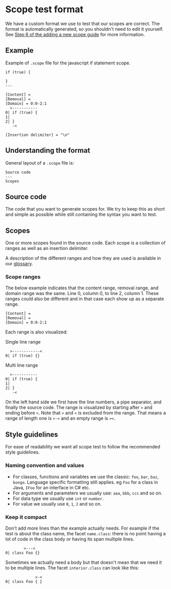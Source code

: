 # Scope test format

We have a custom format we use to test that our scopes are correct. The format is automatically generated, so you shouldn't need to edit it yourself. See [Step 6 of the adding a new scope guide](./adding-a-new-scope.md#6-update-the-tests) for more information.

## Example

Example of `.scope` file for the javascript if statement scope.

```
if (true) {

}
---

[Content] =
[Removal] =
[Domain] = 0:0-2:1
  >-----------
0| if (true) {
1|
2| }
   -<

[Insertion delimiter] = "\n"
```

## Understanding the format

General layout of a `.scope` file is:

```
Source code
---
Scopes
```

## Source code

The code that you want to generate scopes for. We try to keep this as short and simple as possible while still containing the syntax you want to test.

## Scopes

One or more scopes found in the source code. Each scope is a collection of ranges as well as an insertion delimiter.

A description of the different ranges and how they are used is available in our [glossary](../user/glossary.md).

### Scope ranges

The below example indicates that the content range, removal range, and domain range was the same. Line 0, column 0, to line 2, column 1. These ranges could also be different and in that case each show up as a separate range.

```
[Content] =
[Removal] =
[Domain] = 0:0-2:1
```

Each range is also visualized:

Single line range

```
  >------------<
0| if (true) {}
```

Multi line range

```
  >-----------
0| if (true) {
1|
2| }
   -<
```

On the left hand side we first have the line numbers, a pipe separator, and finally the source code. The range is visualized by starting after `>` and ending before `<`. Note that `>` and `<` is excluded from the range. That means a range of length one is `>-<` and an empty range is `><`.

## Style guidelines

For ease of readability we want all scope test to follow the recommended style guidelines.

### Naming convention and values

- For classes, functions and variables we use the classic: `foo`, `bar`, `baz`, `bongo`. Language specific formatting still applies. eg `Foo` for a class in Java, `IFoo` for an interface in C# etc.
- For arguments and parameters we usually use: `aaa`, `bbb`, `ccc` and so on.
- For data type we usually use `int` or `number`.
- For value we usually use `0`, `1`, `2` and so on.

### Keep it compact

Don't add more lines than the example actually needs. For example if the test is about the class name, the facet `name.class`: there is no point having a lot of code in the class body or having its span multiple lines.

```
        >---<
0| class Foo {}
```

Sometimes we actually need a body but that doesn't mean that we need it to be multiple lines. The facet `interior.class` can look like this:

```
             >-<
0| class Foo { }
```
